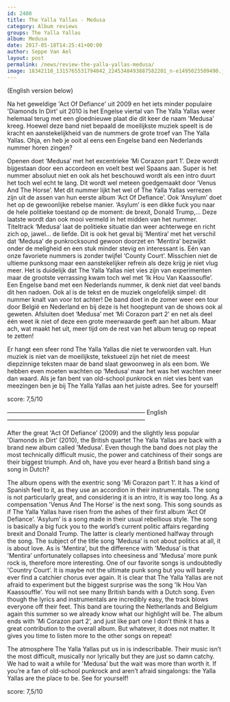 ```yaml
---
id: 2400
title: The Yalla Yallas - Medusa
category: Album reviews
groups: The Yalla Yallas
album: Medusa
date: 2017-05-18T14:25:41+00:00
author: Seppe Van Ael
layout: post
permalink: /news/review-the-yalla-yallas-medusa/
image: 18342110_1315765531794042_2245348493887582201_n-e1495023509490.jpg
---
```

(English version below)

Na het geweldige 'Act Of Defiance' uit 2009 en het iets minder populaire 'Diamonds In Dirt' uit 2010 is het Engelse viertal van The Yalla Yallas weer helemaal terug met een gloednieuwe plaat die dit keer de naam 'Medusa' kreeg. Hoewel deze band niet bepaald de moeilijkste muziek speelt is de kracht en aanstekelijkheid van de nummers de grote troef van The Yalla Yallas. Ohja, en heb je ooit al eens een Engelse band een Nederlands nummer horen zingen?

Openen doet ‘Medusa’ met het excentrieke ‘Mi Corazon part 1’. Deze wordt bijgestaan door een accordeon en voelt best wel Spaans aan. Super is het nummer absoluut niet en ook als het beschouwd wordt als een intro duurt het toch wel echt te lang. Dit wordt wel meteen goedgemaakt door ‘Venus And The Horse’. Met dit nummer lijkt het wel of The Yalla Yallas verrezen zijn uit de assen van hun eerste album ‘Act Of Defiance’. Ook ‘Ansylum’ doet het op de gewoonlijke rebelse manier. ‘Asylum’ is een dikke fuck you naar de hele politieke toestand op de moment: de brexit, Donald Trump,… Deze laatste wordt dan ook mooi vermeld in het midden van het nummer. Titeltrack ‘Medusa’ laat de politieke situatie dan weer achterwege en richt zich op, jawel… de liefde. Dit is ook het geval bij ‘Mentira’ met het verschil dat ‘Medusa’ de punkrocksound gewoon doorzet en ‘Mentira’ bezwijkt onder de meligheid en een stuk minder stevig en interessant is. Eén van onze favoriete nummers is zonder twijfel ‘County Court’. Misschien niet de ultieme punksong maar een aanstekelijker refrein als deze krijg je niet vlug meer. Het is duidelijk dat The Yalla Yallas niet vies zijn van experimenten maar de grootste verrassing kwam toch wel met ‘Ik Hou Van Kaassoufle’. Een Engelse band met een Nederlands nummer, ik denk niet dat veel bands dit hen nadoen. Ook al is de tekst en de muziek ongelofelijk simpel: dit nummer knalt van voor tot achter! De band doet in de zomer weer een tour door België en Nederland en bij deze is het hoogtepunt van de shows ook al geweten. Afsluiten doet ‘Medusa’ met ‘Mi Corazon part 2’ en net als deel één weet ik niet of deze een grote meerwaarde geeft aan het album. Maar ach, wat maakt het uit, meer tijd om de rest van het album terug op repeat te zetten!
  
Er hangt een sfeer rond The Yalla Yallas die niet te verwoorden valt. Hun muziek is niet van de moeilijkste, tekstueel zijn het niet de meest diepzinnige teksten maar de band slaat gewoonweg in als een bom. We hebben even moeten wachten op ‘Medusa’ maar het was het wachten meer dan waard. Als je fan bent van old-school punkrock en niet vies bent van meezingen ben je bij The Yalla Yallas aan het juiste adres. See for yourself!

score: 7,5/10

——————————————————————— English ———————————————————————

After the great 'Act Of Defiance’ (2009) and the slightly less popular 'Diamonds in Dirt’ (2010), the British quartet The Yalla Yallas are back with a brand new album called 'Medusa’. Even though the band does not play the most technically difficult music, the power and catchiness of their songs are their biggest triumph. And oh, have you ever heard a British band sing a song in Dutch?

The album opens with the exentric song 'Mi Corazon part 1’. It has a kind of Spanish feel to it, as they use an accordion in their instrumentals. The song is not particularly great, and considering it is an intro, it is way too long. As a compensation 'Venus And The Horse’ is the next song. This song sounds as if The Yalla Yallas have risen from the ashes of their first album 'Act Of Defiance’. 'Asylum’ is a song made in their usual rebellious style. The song is basically a big fuck you to the world’s current politic affairs regarding brexit and Donald Trump. The latter is clearly mentioned halfway through the song. The subject of the title song 'Medusa’ is not about politics at all, it is about love. As is 'Mentira’, but the difference with 'Medusa’ is that 'Mentira’ unfortunately collapses into cheesiness and 'Medusa’ more punk rock is, therefore more interesting. One of our favorite songs is undoubtedly 'Country Court’. It is maybe not the ultimate punk song but you will barely ever find a catchier chorus ever again. It is clear that The Yalla Yallas are not afraid to experiment but the biggest surprise was the song 'Ik Hou Van Kaassouffle’. You will not see many British bands with a Dutch song. Even though the lyrics and instrumentals are incredibly easy, the track blows everyone off their feet. This band are touring the Netherlands and Belgium again this summer so we already know what our highlight will be. The album ends with 'Mi Corazon part 2’, and just like part one I don’t think it has a great contribution to the overall album. But whatever, it does not matter. It gives you time to listen more to the other songs on repeat!

The atmosphere The Yalla Yallas put us in is indescribable. Their music isn’t the most difficult, musically nor lyrically but they are just so damn catchy. We had to wait a while for 'Medusa’ but the wait was more than worth it. If you’re a fan of old-school punkrock and aren’t afraid singalongs: the Yalla Yallas are the place to be. See for yourself!

score: 7,5/10

&nbsp;